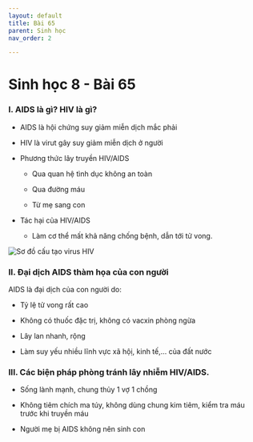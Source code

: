 ```yaml
---
layout: default
title: Bài 65
parent: Sinh học
nav_order: 2

---
```

# Sinh học 8 - Bài 65

### I. AIDS là gì? HIV là gì?

- AIDS là hội chứng suy giảm miễn dịch mắc phải

- HIV là virut gây suy giảm miễn dịch ở người

- Phương thức lây truyền HIV/AIDS

   + Qua quan hệ tình dục không an toàn

   + Qua đường máu

   + Từ mẹ sang con

- Tác hại của HIV/AIDS

   + Làm cơ thể mất khả năng chống bệnh, dẫn tới tử vong.

![Sơ đồ cấu tạo virus HIV](https://vietjack.com/giai-bai-tap-sinh-hoc-8/images/ly-thuyet-trac-nghiem-bai-65-dai-dich-aids-tham-hoa-cua-loai-nguoi-00.PNG)

### II. Đại dịch AIDS thàm họa của con người

AIDS là đại dịch của con người do:

- Tỷ lệ tử vong rất cao

- Không có thuốc đặc trị, không có vacxin phòng ngừa

- Lây lan nhanh, rộng

- Làm suy yếu nhiều lĩnh vực xã hộị, kinh tế,… của đất nước

### III. Các biện pháp phòng tránh lây nhiễm HIV/AIDS.

- Sống lành mạnh, chung thủy 1 vợ 1 chồng

- Không tiêm chích ma túy, không dùng chung kim tiêm, kiểm tra máu trước khi truyền máu

- Người mẹ bị AIDS không nên sinh con
